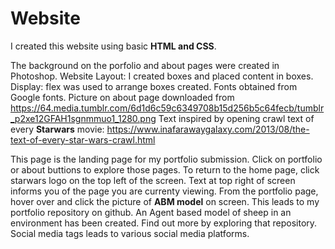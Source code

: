 # Website

I created this website using basic __HTML and CSS__. 

The background on the porfolio and about pages were created in Photoshop.
Website Layout: I created boxes and placed content in boxes. Display: flex was used to arrange boxes created.
Fonts obtained from Google fonts.
Picture on about page downloaded from https://64.media.tumblr.com/6d1d6c59c6349708b15d256b5c64fecb/tumblr_p2xe12GFAH1sgnmmuo1_1280.png
Text inspired by opening crawl text of every __Starwars__ movie: https://www.inafarawaygalaxy.com/2013/08/the-text-of-every-star-wars-crawl.html

This page is the landing page for my portfolio submission. 
Click on portfolio or about buttions to explore those pages. 
To return to the home page, click starwars logo on the top left of the screen. 
Text at top right of screen informs you of the page you are currenty viewing.
From the portfolio page, hover over and click the picture of __ABM model__ on screen.
This leads to my portfolio repository on github. An Agent based model of sheep in an environment has been created. Find out more by exploring that repository. 
Social media tags leads to various social media platforms.

